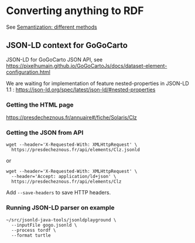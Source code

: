 # Converting anything to RDF

See [Semantization: different methods](https://github.com/jmvanel/semantic_forms/wiki/Semantization#different-methods)

## JSON-LD context for GoGoCarto

JSON-LD for GoGoCarto JSON API, see https://pixelhumain.github.io/GoGoCartoJs/docs/dataset-element-configuration.html

We are waiting for implementation of feature nested-properties in JSON-LD 1.1 :
https://json-ld.org/spec/latest/json-ld/#nested-properties

### Getting the HTML page

https://presdecheznous.fr/annuaire#/fiche/Solaris/Clz

### Getting the JSON from API

```shell
wget --header='X-Requested-With: XMLHttpRequest' \
  https://presdecheznous.fr/api/elements/Clz.jsonld
```

or

```shell
wget --header='X-Requested-With: XMLHttpRequest' \
  --header='Accept: application/ld+json' \
  https://presdecheznous.fr/api/elements/Clz
```

Add `--save-headers` to save HTTP headers.


### Running JSON-LD parser on example

```shell
~/src/jsonld-java-tools/jsonldplayground \
  --inputFile gogo.jsonld \
  --process tordf \
  --format turtle
```
